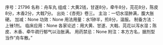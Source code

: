 序号：21796
名称：舟车丸
组成：大黄2钱，甘遂8分，牵牛8分，芫花8分，陈皮8分，木香2分，大戟7分。
出处：《杏苑》卷三。
主治：一切水湿肿满，腹大胀硬。
加减：None
功效：None
用法用量：水1钟半，煎8分，温服。
制备方法：上锉1剂。
临床应用：None
各家论述：用大黄、甘遂、大戟、芫花以泻水湿；陈皮、木香、牵牛疏行郁气以治胀满。
用药禁忌：None
附注：本方方名，据剂型当作“舟车散。”
